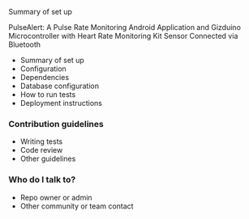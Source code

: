 Summary of set up

PulseAlert: A Pulse Rate Monitoring Android Application and Gizduino Microcontroller with Heart Rate Monitoring Kit Sensor Connected via Bluetooth 


* Summary of set up
* Configuration
* Dependencies
* Database configuration
* How to run tests
* Deployment instructions

### Contribution guidelines ###

* Writing tests
* Code review
* Other guidelines

### Who do I talk to? ###

* Repo owner or admin
* Other community or team contact
